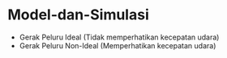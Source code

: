 # Model-dan-Simulasi

- Gerak Peluru Ideal (Tidak memperhatikan kecepatan udara)
- Gerak Peluru Non-Ideal (Memperhatikan kecepatan udara)
